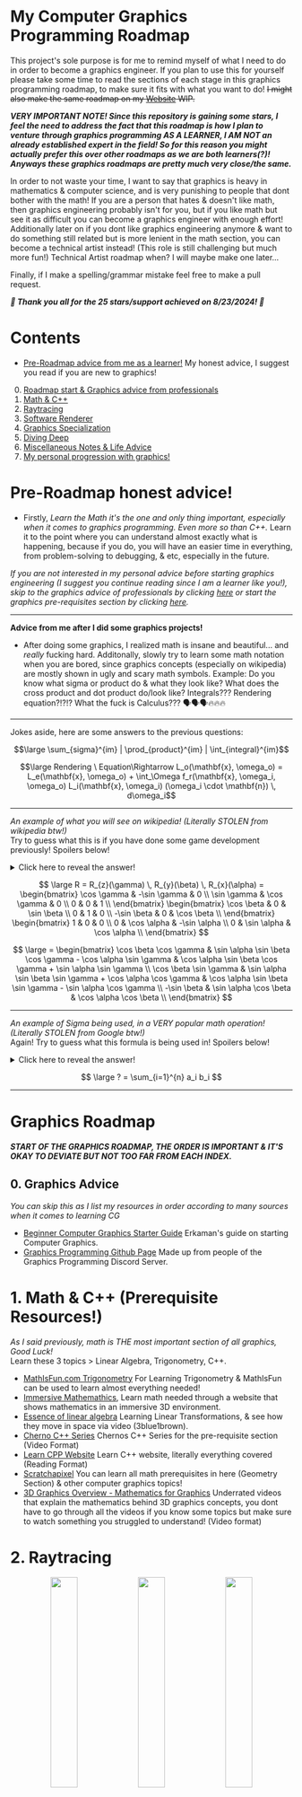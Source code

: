 # My Computer Graphics Programming Roadmap
This project's sole purpose is for me to remind myself of what I need to do in order to become a graphics engineer. If you plan to use this for yourself please take some time to read the sections of each stage in this graphics programming roadmap, to make sure it fits with what you want to do! ~~I might also make the same roadmap on my [Website](https://j-2k.github.io) WIP.~~

***VERY IMPORTANT NOTE! Since this repository is gaining some stars, I feel the need to address the fact that this roadmap is how I plan to venture through graphics programming AS A LEARNER, I AM NOT an already established expert in the field! So for this reason you might actually prefer this over other roadmaps as we are both learners(?)! Anyways these graphics roadmaps are pretty much very close/the same.***

In order to not waste your time, I want to say that graphics is heavy in mathematics & computer science, and is very punishing to people that dont bother with the math! If you are a person that hates & doesn't like math, then graphics engineering probably isn't for you, but if you like math but see it as difficult you can become a graphics engineer with enough effort! Additionally later on if you dont like graphics engineering anymore & want to do something still related but is more lenient in the math section, you can become a technical artist instead! (This role is still challenging but much more fun!) Technical Artist roadmap when? I will maybe make one later...

Finally, if I make a spelling/grammar mistake feel free to make a pull request.

***🥳 Thank you all for the 25 stars/support achieved on 8/23/2024! 🥳***

# Contents
- [Pre-Roadmap advice from me as a learner!](#pregraphics) My honest advice, I suggest you read if you are new to graphics!
0. [Roadmap start & Graphics advice from professionals](#graphics) 
1. [Math & C++](#m&c1)
2. [Raytracing](#raytracing2)
3. [Software Renderer](#rasterizer3)
4. [Graphics Specialization](#gfxspec4)
5. [Diving Deep](#dd5)
6. [Miscellaneous Notes & Life Advice](#mn6)
7. [My personal progression with graphics!](#juma)

# <a name="pregraphics">Pre-Roadmap honest advice!</a>

- Firstly, *Learn the Math it's the one and only thing important, especially when it comes to graphics programming. Even more so than C++.* Learn it to the point where you can understand almost exactly what is happening, because if you do, you will have an easier time in everything, from problem-solving to debugging, & etc, especially in the future.

*If you are not interested in my personal advice before starting graphics engineering (I suggest you continue reading since I am a learner like you!), skip to the graphics advice of professionals by clicking [here](#ga0) or start the graphics pre-requisites section by clicking [here](#m&c1).*

---

**Advice from me after I did some graphics projects!** 
  
- After doing some graphics, I realized math is insane and beautiful... and *really* fucking hard. Additonally, slowly try to learn some math notation when you are bored, since graphics concepts (especially on wikipedia) are mostly shown in ugly and scary math symbols. Example: Do you know what sigma or product do & what they look like? What does the cross product and dot product do/look like? Integrals??? Rendering equation?!?!? What the fuck is Calculus??? 🗣🗣🗣🔥🔥🔥

---

Jokes aside, here are some answers to the previous questions:

$$\large \sum_{sigma}^{im} | \prod_{product}^{im} | \int_{integral}^{im}$$

$$\large Rendering \ Equation\Rightarrow  L_o(\mathbf{x}, \omega_o) = L_e(\mathbf{x}, \omega_o) + \int_\Omega f_r(\mathbf{x}, \omega_i, \omega_o) L_i(\mathbf{x}, \omega_i) (\omega_i \cdot \mathbf{n}) \, d\omega_i$$

---

*An example of what you will see on wikipedia! (Literally STOLEN from wikipedia btw!)*  
Try to guess what this is if you have done some game development previously! Spoilers below!  
<details>
  <summary>Click here to reveal the answer!</summary>
  Rotation Matrix! Rotating around Z then Y then X!
</details>

$$ \large
R = R_{z}(\gamma) \, R_{y}(\beta) \, R_{x}(\alpha) =
\begin{bmatrix}
    \cos \gamma & -\sin \gamma & 0 \\
    \sin \gamma & \cos \gamma & 0 \\
    0 & 0 & 1 \\
\end{bmatrix}
\begin{bmatrix}
    \cos \beta & 0 & \sin \beta \\
    0 & 1 & 0 \\
    -\sin \beta & 0 & \cos \beta \\
\end{bmatrix}
\begin{bmatrix}
    1 & 0 & 0 \\
    0 & \cos \alpha & -\sin \alpha \\
    0 & \sin \alpha & \cos \alpha \\
\end{bmatrix} $$

$$ \large
= \begin{bmatrix}
    \cos \beta \cos \gamma & \sin \alpha \sin \beta \cos \gamma - \cos \alpha \sin \gamma & \cos \alpha \sin \beta \cos \gamma + \sin \alpha \sin \gamma \\
    \cos \beta \sin \gamma & \sin \alpha \sin \beta \sin \gamma + \cos \alpha \cos \gamma & \cos \alpha \sin \beta \sin \gamma - \sin \alpha \cos \gamma \\
    -\sin \beta & \sin \alpha \cos \beta & \cos \alpha \cos \beta \\
\end{bmatrix} 
$$

---

*An example of Sigma being used, in a VERY popular math operation! (Literally STOLEN from Google btw!)*  
Again! Try to guess what this formula is being used in! Spoilers below!  

<details>
  <summary>Click here to reveal the answer!</summary>
  Dot Product!  Images from Google & Nvidia CG

  <img src="imgs/dotprod.google.png"><img src="imgs/dotprod.nvidiacg.png" width=50%>
</details>



$$ \large ? = \sum_{i=1}^{n} a_i b_i $$

---
# <a name="graphics">Graphics Roadmap</a>
***START OF THE GRAPHICS ROADMAP, THE ORDER IS IMPORTANT & IT'S OKAY TO DEVIATE BUT NOT TOO FAR FROM EACH INDEX.***

## <a name="ga0">0. Graphics Advice</a>
*You can skip this as I list my resources in order according to many sources when it comes to learning CG*
- [Beginner Computer Graphics Starter Guide](https://erkaman.github.io/posts/beginner_computer_graphics.html) Erkaman's guide on starting Computer Graphics.
- [Graphics Programming Github Page](https://graphics-programming.org/resources/) Made up from people of the Graphics Programming Discord Server.

# <a name="m&c1">1. Math & C++ (Prerequisite Resources!)</a>
*As I said previously, math is THE most important section of all graphics, Good Luck!*  
Learn these 3 topics > Linear Algebra, Trigonometry, C++.
- [MathIsFun.com Trigonometry](https://www.mathsisfun.com/algebra/trigonometry.html) For Learning Trigonometry & MathIsFun can be used to learn almost everything needed!
- [Immersive Mathemathics](https://immersivemath.com/ila/index.html#), Learn math needed through a website that shows mathematics in an immersive 3D environment.
- [Essence of linear algebra](https://www.youtube.com/playlist?list=PLZHQObOWTQDPD3MizzM2xVFitgF8hE_ab) Learning Linear Transformations, & see how they move in space via video (3blue1brown).
- [Cherno C++ Series](https://www.youtube.com/playlist?list=PLlrATfBNZ98dudnM48yfGUldqGD0S4FFb) Chernos C++ Series for the pre-requisite section (Video Format)
- [Learn CPP Website](https://www.learncpp.com) Learn C++ website, literally everything covered (Reading Format)
- [Scratchapixel](https://scratchapixel.com) You can learn all math prerequisites in here (Geometry Section) & other computer graphics topics!
- [3D Graphics Overview -  Mathematics for Graphics](https://www.youtube.com/playlist?list=PLlWgYfV78e0lRd_k8RXTBYZUlq4q3D62X) Underrated videos that explain the mathematics behind 3D graphics concepts, you dont have to go through all the videos if you know some topics but make sure to watch something you struggled to understand! (Video format)

# <a name="raytracing2">2. Raytracing</a>

<div align="center">
<img src="imgs/rt.diagram.wiki.png" width=31%><img src="imgs/rt.wiki.png" width=31%><img src="imgs/rt.myrt.png" width=31%>
</div>

First graphics project will be simple raytracing! **(Basically 1 math formula, understand it!)**   
All resources below will cover the math & implementation, pick your poison.  
- [Cherno Raytracing Series](https://www.youtube.com/playlist?list=PLlrATfBNZ98edc5GshdBtREv5asFW3yXl) (REAL TIME RAYTRACER) Cherno Raytracing Guide that im following.
- [Raytracing in 1 Weekend](https://raytracing.github.io) (OFFLINE RAYTRACER) Infamous book for learning raytracing.
- [Scratchapixel, Intro to Raytracing](https://scratchapixel.com/lessons/3d-basic-rendering/introduction-to-ray-tracing/how-does-it-work.html) (OFFLINE RAYTRACER) Scratchapixel raytracer, but personally, I would go with 1 of the other ones above for raytracing. You should also go over scratch a pixels math lessons though for real graphics programming!
- [Ssloy Tiny Raytracer](https://github.com/ssloy/tinyraytracer/wiki/Part-1:-understandable-raytracing) (OFFLINE RAYTRACER) SSloy Raytracer (again id personally go with 1 of the top 2 in this section, you will do ssloy renderer instead which is much more important!).

# <a name="rasterizer3">3. Software Renderer & Graphics Pipeline Foundations</a>

<div align="center">
<img src="imgs/rast.blend.quaker.png" width=48%><img src="imgs/rast.blend.wraith.png" width=48%> <br>
<img src="imgs/rast.wireframe.quaker.png" width=19%><img src="imgs/rast.rast.quaker.png" width=19%><img src="imgs/rast.depth.quaker.png" width=19%><img src="imgs/rast.presproj.depth.quaker.png" width=19%><img src="imgs/rast.prespproj.texture.quaker.png" width=19%>
</div>

**IMPORTANT! THIS STEP IS SKIPPABLE BUT READ BEFORE DECIDING!**

Diving directly into a GFX API while just previously writing just a raytracer is usually possible, however nothing related the the graphics pipeline & the foundations of graphics programming has been taught yet, usually at this stage if you skip that means you will be learning how the GFX Pipeline works AND a graphics specification. That is the main problem, & thats why this section exists and is heavily recommended to first learn how the graphics pipeline work because knowing this inside out will make everything easier in the future!

The point here is to teach you LITERALLY what a graphics specialization (API) is doing for you, which means you will do everything that the graphics specialization does for you in the back, this will help you understand most of the things in the future when you start & pick a graphics API to use.

## Learning the Foundations of the Graphics Pipeline
This will serve as a starting point of learning what the graphics pipeline is and should be a light introduction that is fun to read for the user. I tried picking resources that I found funny and/or fun to read, before directly jumping into programming a software renderer (CPU Renderer).

- [Graphics Pipelines for Young Bloods](https://www.jeremyong.com/cpp/2021/05/20/graphics-pipelines-for-young-bloods/) Amazing introduction & read to what the graphics pipeline is and the common issues in it!
- [Gentle Introduction to Computer Graphics](https://www.scratchapixel.com/index.html) scratchapixel's website, I linked the index page, but just enter the page that says "1. Your Starting Point!", I linked the index page because the website covers many topics that you might struggle to understand later on, so briefly scroll through it just incase in the next section when you struggle to understand something you can come back here!
- [Trip through the Graphics Pipeline](https://alaingalvan.gitbook.io/a-trip-through-the-graphics-pipeline) by alaingalvan, this read is a deeper look into the graphics pipeline but it covers everything very well.

## Writing a Software Renderer
Once you have a rough understanding of what goes on in the graphics pipeline it's time to try to implement one! GL!

- [ssloy](https://github.com/ssloy/tinyrenderer/wiki/Lesson-0:-getting-started) Ssloy's Tiny Renderer, I personally am following this, but if you have another software rasterizer tutorial you are free to choose others ofc, just make sure its good! I just chose this because I see tons of other graphics engineers suggest this!

# <a name="gfxspec4">4. Pick your Graphics Specialization!</a>
**Welcome to Hell! Pick your choice of pain!**  
Here you have 2 choices, I personally read from many engineers & even recruiters/interviewers that you should start with a modern graphics specification (graphics API) rather than old specifications. IMO, I think you should probably start with something easy *FOR LEARNING PURPOSES* & then progress to a harder graphics specification immediately!

Example of what I mean: Start with Modern OpenGL OR DirectX11 and once you are comfortable move on to either Vulkan OR DirectX12! (But if you have a death wish & unlimited free time you can just jump into Vulkan & become a gigachad GL 👑)

Important notes about some of the Graphics API:  
- DX (DirectX) is specialized for windows platform only!
- Vulkan & OpenGL is cross-platform (everything)!
- Rough difficulty tier list of the API's from the hardest on the left to easiest on the right: ***Vulkan >= DX12 > WebGPU? >= DX11 > OpenGL > WebGL*** (I'm not sure on the placement of WebGPU but take it with a grain of salt or do some more research).
- If you want to learn graphics for the web only, you can directly jump into WebGPU but that is assuming you already know how the math works & structure of a graphics pipeline. WebGL is very dumbed-down compared to OpenGL & WebGPU but it's not a bad idea to do it first before WebGPU, I'd recommend it anyway, just dont waste too much time on it!
- **LEARN MODERN VERSIONS OF THE API YOU CHOOSE. IT IS VERY IMPORTANT** that you choose a modern verison of a API you choose, for example never do DX8/9/10 over DX11, the same goes for OpenGL stay away from old versions like pre-3.0, for modern OpenGL versions 4.3+ is good or the latest stable release at the time of writing this is 4.6 (Basically, just choose the latest stable release version!).

Commonly when people see the features of GFXAPIs they just go with a crossplatform API, while that's fine it's important to also note that if you plan on targeting windows only DirectX *"usually"* **(context is massive)** outperforms cross-platform APIs, However I'm pretty sure Vulkan does have lower overhead than DX12!

## Software Based Graphics Specifications!
<img src="imgs/logo.vulkan.png" width=25%>

- [Vulkan Game Engine Tutorials](https://www.youtube.com/playlist?list=PL8327DO66nu9qYVKLDmdLW_84-yE4auCR) Learn Vulkan from Brendan Galea, *THIS RESOURCE IS INSANELY INFORMATIVE & HELPFUL THIS SERIES HELPED ME A TON.* Brendan's videos are amazing.
- [Vulkan Guide](https://vkguide.dev/) Vulkan guide with code examples.
- [Vulkan Tutorial](https://vulkan-tutorial.com/) Most popular Vulkan Tutorial page. 
- [Vulkan Documentation](https://vkdoc.net/) Proclaimed better version of Vulkan Documentation? This is really good, however its more of a documentation style of learning & not a direct guide. 

## 
<img src="imgs/logo.dx12.png" width=15%>

- [DX12](https://www.3dgep.com/learning-directx-12-1/) Comprehensive guide on learning DirectX 12 by Jeremiah @ 3D Game Engine Programming.
- [DX12](https://learn.microsoft.com/en-us/windows/win32/direct3d12/directx-12-programming-guide) Guide by Microsoft.

##
<img src="imgs/logo.dx11.png" width=15%>

- [LearnD3D11](https://graphicsprogramming.github.io/learnd3d11/1-introduction/1-1-getting-started/1-1-3-hello-triangle/) Learn DirectX11, from the people @ the graphics programming discord server.

##
<img src="imgs/logo.opengl.png" width=25%>

- [Learn OpenGL](https://learnopengl.com/) The most popular openGL resource out there.
- [Learning Modern 3D Graphics Programming - paroj](https://paroj.github.io/gltut/index.html) Style is different & uses openGL but the point is to teach you how to program graphics not use OpenGL! not fixed learning & rather more programming read the about for more info.
- [Scratchapixel](https://scratchapixel.com) Learn almost everything you need in the computer graphics domain, this uses OpenGL.
- [Cherno OpenGL Series](https://www.youtube.com/playlist?list=PLlrATfBNZ98foTJPJ_Ev03o2oq3-GGOS2) Learn OpenGL from Chernos OpenGL Series (Probably really old but whatever)

## Web Based Graphics Specifications!
<img src="imgs/logo.webgpu.png" width=23%>

*Note even though this is web, WebGPU can actually run on JS/Rust/C++ etc, so choose the resource on what you enjoy programming in, if you want C++ go with Learn WebGPU, if JS/TS go with WebGPU Fundamentals!*
- [WebGPU Fundamentals](https://webgpufundamentals.org/) by greggman, same author of WebGL Fundamentals, can't go wrong.
- [Learn WebGPU](https://eliemichel.github.io/LearnWebGPU/) by eliemichel, very clean resources & guides.

##
<img src="imgs/logo.webgl.png" width=25%>

- [WebGL Fundamentals](https://webglfundamentals.org/) by greggman, my personal opinion but I think this is one of the best authors for teaching things, the explanations are clear and simple to understand. 
- [WebGL2 Fundamentals](https://webgl2fundamentals.org/) by greggman, webgl2 is just a better version of WebGL but both are fine, if you are very new I would go with 1 though.
- [Learn WebGL](https://learnwebgl.brown37.net/index.html) by brown37, another good resource I used for learning the basics.


## Additional things to consider learning for GFX Engineers
- GPU Architecture
  - [GPU Optimization for GameDev by silvesthu](https://gist.github.com/silvesthu/505cf0cbf284bb4b971f6834b8fec93d) for this I dont have much resources other than this one big list that has everything related to GPUs, it covers everything such as GPU Architecture, Graphics Pipeline, Optimizations for the GPU, & etc. 
  - [GPU Synchronization & Pre-emption](https://therealmjp.github.io/posts/breaking-down-barriers-part-1-whats-a-barrier/) good read if you are deep into graphics.
- Basic CPU Architecture
  - Useful to understand basic CPU architecture to know why values passed to GPU make things slow, overhead related things, & etc.

## Stay motivated? Or disciplined? Have fun!
This is the most difficult section usually as a beginner in GFX programming, take the time to have some fun with it, make fun projects, dont die out here! Watch people you enjoy do some graphics projects so you can have fun watching it & stay motivated or disciplined. Learn some things you didn't know, like Cherno covering how Bloom is implemented incorrectly in many areas! [Cherno's Bloom Video](https://www.youtube.com/watch?v=tI70-HIc5ro) where he talks about this.  

So have some fun, the more you enjoy doing something the more you learn without even having to feel like you are trying. I'm writing this from experience, so take smart breaks, have fun, watch people you enjoy do things you enjoy! I listed some people I enjoy watching from time to time with their specialization within the graphics space.
- [Cherno](https://www.youtube.com/@TheCherno) Full on Graphics Engineering youtube channel.
- [Acerola](https://www.youtube.com/@Acerola_t) Shader Specialized (specifically post processing/screen based shaders) youtube channel.
- [Brian Will](https://www.youtube.com/@briantwill) The based monster of computer science, watch him yap about the concepts of graphics in his graphics section! 
- [Inigo Quilez](https://www.youtube.com/@InigoQuilez) #1 Shader magician world... probably... easily actually.

# <a name="dd5"> 5. Do fun stuff now! Dive Deeper! Or learn more! (Random Resources) </a>
Here the list will deviate, & you have to do whatever you enjoy and essentially use whatever API you used before & maybe make something for fun, or dive deeper in specific areas for example getting better at shaders (raymarching, FFT water, post processing shaders, GPU instancing etc.). 

<div align="center">
<img src="gifs/OptimizedGIFSunset.gif" width=44.5%><img src="gifs/Never_Seen_Snow.gif" width=27.5%><img src="gifs/Kings_Reflection_Debug.gif" width=27.5%>
</div>

## Shaders
I will list each resource's main shader languague & specialization OR engine its on @ the end of the resource **(GLSL/HLSL/CG/Unreal/Unity/OpenGL/DX3D/Vulkan... etc)**, but it should not matter! It's all translatable! Engine Choice or Graphics Specialization choice should not matter as shaders are literally just math garbage and is translatable everywhere! *(yes some things are different but im talking about the big picture)*
  
Shaders can get quite complex, but its all up to your creativity I will list a range of websites that help during all stages of shader development. I have not added specific shaders to do but I will leave that with you to explore with a few to begin with that are fun & kinda "simple" > Fresnel, Toon, Ray Marching & [Shell Texturing](https://www.youtube.com/watch?v=P-vr9w1XpAY) (My shameless video plug :D).

Not really biased but I just want to say if you can understand everything in catlike coding's rendering section and the many articles from IQ (Inigo Quilez), you will master shaders easily (easier said than done lmfao GL).

- Text Format
  - [Catlike Coding](https://catlikecoding.com/unity/tutorials/) It's a crime that I forgot to put this in. Jasper also covers more advanced topics in the Unity Engine like rendering, reflections, tessellation, etc, literally one of the best resources if not the best! **(Unity/CG/HLSL)**
  - [Lettier's Game Shader 4 Beginners](https://github.com/lettier/3d-game-shaders-for-beginners) Has many nice guides for Post Processing and other beginning shader topics **(OpenGL/GLSL)**.
  - [Book of Shaders](https://thebookofshaders.com/) Generalized shader learning resource, one of the best out there! **(GLSL only)**
  - [Inigo Quilez Articles](https://iquilezles.org/articles/) One of the handful that can claim to be a Shader Wizard. Your favourite shader probably has some functions yoinked from this guy 😎 **(GLSL only)**
  
- Video Format
  - [Kishimisu Youtube Channel](https://www.youtube.com/@kishimisu) Mainly this is for people that are BRAND-NEW to shaders & want to learn in video rather than text, Kishi has great quality videos. **(GLSL only)**
  - [Art of Code Youtube Channel](https://www.youtube.com/@TheArtofCodeIsCool) For learning & Writing better shaders using GLSL on Shadertoy **(Mainly GLSL & Some CG/HLSL)**.

- Splash of random Unity Specific shader resources that I used in the past:
  - [Freya Holmer](https://www.youtube.com/channel/UC7M-Wz4zK8oikt6ATcoTwBA) Freya has tons of stuff on their youtube for learning shaders!
  - [Ronja Shader Tutorials](https://www.ronja-tutorials.com/) Many useful shaders with a guide on how they implemented everything!
  - [Roystan's Shader Articles](https://roystan.net/articles/) Simple guides on beginner shader topics! (Roystan was a life saver when I was a student <3)
  - [Ben Cloward](https://www.youtube.com/channel/UCoG9TB1eL6dm9eNbLFueHBQ) Ben does both UNITY & UNREAL, however its all shadergraph, but idea & implementation is all there!

## Dive Deep into Computer Graphics (Advanced)
This advanced section is basically the core for end-game graphics, many people consider PBRT the end stage/industry standard & if you achieve physically based rendering and understand it properly you are in a very good place!
- [Infamous PBR Book](https://pbr-book.org/) Physically Based Rendering Book
- [Real Time Rendering](https://realtimerendering.com/) Core book for Real-Time Graphics

## Extras
- [Extra Graphics Programming Resources](https://www.reddit.com/r/GraphicsProgramming/comments/1d5swt6/computer_graphics_programming_resources/) In case some sections miss out on some resources, here is another post full of graphics programming resources!
- Alternative really good graphics developer roadmap: https://github.com/prographon/graphics-developer-roadmap
- General game programming roadmap with many additional specializations (graphics, multiplayer, etc):
  - https://github.com/miloyip/game-programmer  
  - https://roadmap.sh/game-developer

- [Big Randy Resources (Not just Graphics)](https://github.com/bigrando420/resources/wiki) Big Randy's resources are actually pretty good too.
- [DirectX Tutorial](http://www.directxtutorial.com/Lesson.aspx?lessonid=11-4-1) Seem's a little old but still pretty good, can be subbed out for LearnDXD11, your choice.
- [Brian Will OpenGL Rants](https://www.youtube.com/watch?v=hPmEyAXdOdY&list=PLIbUZ3URbL0ESKHrvzXuHjrcLi7gxhBby) I personally like Brian, I think he does decent videos (some of it is really old but the concept is still valid). IMO I wouldn't follow it as a real tutorial but rather watch the video and try to understand the concept because hes explanations are whats important I feel like not the implementation as much if that makes sense.


# <a name="mn6">Miscellaneous Notes</a>
- Getting A Masters Degree in Computer Science with the final project (the thesis or dissertation whatever the place you choose calls it) based on something related to graphics. This note is for myself, because it sounds fun might do it. Ideas for final project could be a Minecraft Sim / a good raytracer / Voxel Engine & etc.<br>
- Now throughout all of this notice how I didn't ever mention anything about making a game engine? IMO I think making a game engine is really difficult and takes a SHIT ton of time, if you want to be efficient with your time I think it's something not to do at all early on untill you really are comfortable with graphics! Instead sink your time in making graphics focused projects! A game engine requires support for physics, audio, networking, scripting, models, animation, etc and all the extra garbage that goes in a game engine, I think focusing your time in graphics projects will benefit you more since if you want to become a graphics engineer you will most likely work on the graphics pipeline in a game engine and not the scripting support system, audio or all that extra garbage, let the engine developers do it you will work alongside them anyways (You might also still be forced to join the engine developers (since these roles overlap slightly) & help them do it lmao).
- I want to highlight that I am not frowning upon creating game engines but I think it's more beneficial for you to make graphics projects! Check out these 2 beautiful graphics projects below!!!
1. <strong><i>A very nice example of a [Voxel engine](https://www.youtube.com/watch?v=8ptH79R53c0) by [John Lin](https://github.com/Lin20)</i></strong>  
2. <strong><i>Example of an extremely good [Minecraft Sim](https://www.youtube.com/watch?v=M98Th82wC7c) by [Danol](https://github.com/CZDanol)</i></strong>  

## Life Advice & Closing Notes
Will probably add more stuff here, but I have to mention it's extremely important to find out what you want to do in life, specifically if it's graphics then what with graphics?<br>
Games Industry? Positions that exist are:<br>
- Technical Artist/Shader Developer (Maybe even VFX position, dealing with particles & shaders).
- Graphics Engineer / Engine & Graphics Developer. <br>
(These are the main positions I look for, many other positions also exist just check the image below by hitmarker.)
- Possibly even a research based position if you get really good & can land a place @ NVIDIA. <br>
Adding this image for you to see more positions that a graphics dev can also work on alongside pursuing graphics. This image was not made by me, credits go to people @ [hitmarker.net](https://hitmarker.net/).
<img src="gameprofessions-byhitmarker2024.png"  width="100%">

Movies Industry? I don't really know/care about them, so I won't talk about it here. But I heard there are opportunities over there also for graphics people.


## <a name="juma">My progress & chosen resources for graphics! (Not important, you can skip)</a>
#### (in brackets will mark a resource I chose to follow & learn with)
Emoji Keys = ✔️ Completed, ⌛ In Progress, ❌ Not Started
1. Write a software raytracer. ✔️ (Cherno Raytracing Series)  
2. Write a software rasterizer. ✔️ (SSloy Tiny rasterizer, 90% Done)  
3. Write a Hello World Triangle. ✔️ (Use a graphics specialization! WebGL used) 
4. ~~Write a 3D Renderer from the previous step, bonus points for making a mini project here! (⌛ WebGL 3D Mini Project in progress)~~ Started writing a voxel engine renderer instead of a mini project lmfao
   - Diverting a little in between here by using WebGL to make fun stuff before I jump into a more serious graphics specification!
5. Create a 3D project with a stronger Graphics API of choice compared to the last step! (WebGPU or OpenGL in my case, if you come from OpenGL or DX11 try to step up to Vulkan or DX12, if you are already up there, try the other counterpart!) 
   - At the minimum try to render 1 Mesh with lighting & shadow mapping. ❌  

#### By here we are done technically, & now we just have to be passionate & make something or explore other topics such as:  
- PBR (Physically Based Rendering).   
- PPFX (Post Processing Effects like AO (Ambient Occlusion)).  
- Shaders (Ray-marching fun or Fast Fourier transforms for insane water).  
- This can go on forever but by here we can do whatever as long as we are learning, I personally, will have my next steps below.  

#### Fun Section (How I will be continuing)  
6. Create a graphics-focused Minecraft Sim with any Graphics API.  (⌛ Project Voxxer 3D in progress, a voxel engine renderer)
7. [Extras] Extend the Minecraft Sim to feature the following/any:  
+ Lighting & Water Shader
+ Any Post Processing Effects (Motion blur / God Rays / Ambient Occlusion / Depth of Field / Bloom / etc.)
+ Multithreading <br>

<strong><i>Example of an extremely good [Minecraft Sim](https://www.youtube.com/watch?v=M98Th82wC7c) by [Danol](https://github.com/CZDanol)</i></strong>
